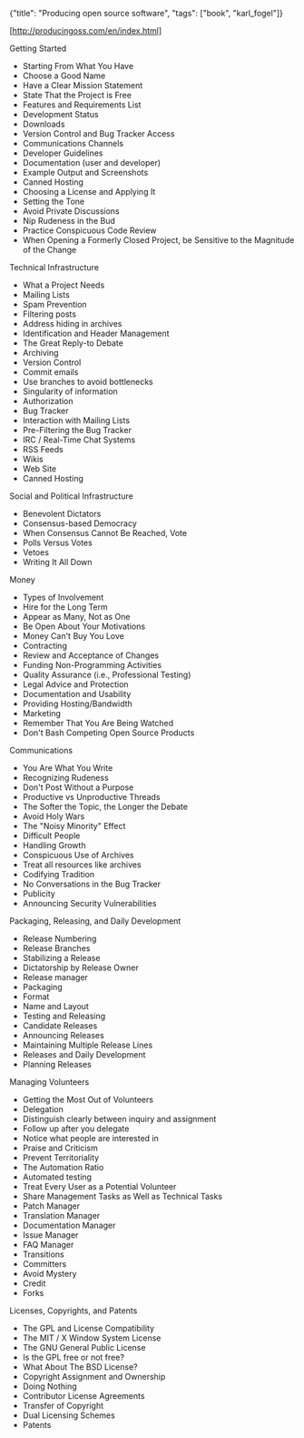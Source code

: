 {"title": "Producing open source software", "tags": ["book", "karl_fogel"]}

[http://producingoss.com/en/index.html]

Getting Started
* Starting From What You Have
* Choose a Good Name
* Have a Clear Mission Statement
* State That the Project is Free
* Features and Requirements List
* Development Status
* Downloads
* Version Control and Bug Tracker Access
* Communications Channels
* Developer Guidelines
* Documentation (user and developer)
* Example Output and Screenshots
* Canned Hosting
* Choosing a License and Applying It
* Setting the Tone
* Avoid Private Discussions
* Nip Rudeness in the Bud
* Practice Conspicuous Code Review
* When Opening a Formerly Closed Project, be Sensitive to the Magnitude of the Change

Technical Infrastructure
* What a Project Needs
* Mailing Lists
* Spam Prevention
* Filtering posts
* Address hiding in archives
* Identification and Header Management
* The Great Reply-to Debate
* Archiving
* Version Control
* Commit emails
* Use branches to avoid bottlenecks
* Singularity of information
* Authorization
* Bug Tracker
* Interaction with Mailing Lists
* Pre-Filtering the Bug Tracker
* IRC / Real-Time Chat Systems
* RSS Feeds
* Wikis
* Web Site
* Canned Hosting

Social and Political Infrastructure
* Benevolent Dictators
* Consensus-based Democracy
* When Consensus Cannot Be Reached, Vote
* Polls Versus Votes
* Vetoes
* Writing It All Down

Money
* Types of Involvement
* Hire for the Long Term
* Appear as Many, Not as One
* Be Open About Your Motivations
* Money Can't Buy You Love
* Contracting
* Review and Acceptance of Changes
* Funding Non-Programming Activities
* Quality Assurance (i.e., Professional Testing)
* Legal Advice and Protection
* Documentation and Usability
* Providing Hosting/Bandwidth
* Marketing
* Remember That You Are Being Watched
* Don't Bash Competing Open Source Products

Communications
* You Are What You Write
* Recognizing Rudeness
* Don't Post Without a Purpose
* Productive vs Unproductive Threads
* The Softer the Topic, the Longer the Debate
* Avoid Holy Wars
* The "Noisy Minority" Effect
* Difficult People
* Handling Growth
* Conspicuous Use of Archives
* Treat all resources like archives
* Codifying Tradition
* No Conversations in the Bug Tracker
* Publicity
* Announcing Security Vulnerabilities

Packaging, Releasing, and Daily Development
* Release Numbering
* Release Branches
* Stabilizing a Release
* Dictatorship by Release Owner
* Release manager
* Packaging
* Format
* Name and Layout
* Testing and Releasing
* Candidate Releases
* Announcing Releases
* Maintaining Multiple Release Lines
* Releases and Daily Development
* Planning Releases

Managing Volunteers
* Getting the Most Out of Volunteers
* Delegation
* Distinguish clearly between inquiry and assignment
* Follow up after you delegate
* Notice what people are interested in
* Praise and Criticism
* Prevent Territoriality
* The Automation Ratio
* Automated testing
* Treat Every User as a Potential Volunteer
* Share Management Tasks as Well as Technical Tasks
* Patch Manager
* Translation Manager
* Documentation Manager
* Issue Manager
* FAQ Manager
* Transitions
* Committers
* Avoid Mystery
* Credit
* Forks

Licenses, Copyrights, and Patents
* The GPL and License Compatibility
* The MIT / X Window System License
* The GNU General Public License
* Is the GPL free or not free?
* What About The BSD License?
* Copyright Assignment and Ownership
* Doing Nothing
* Contributor License Agreements
* Transfer of Copyright
* Dual Licensing Schemes
* Patents
